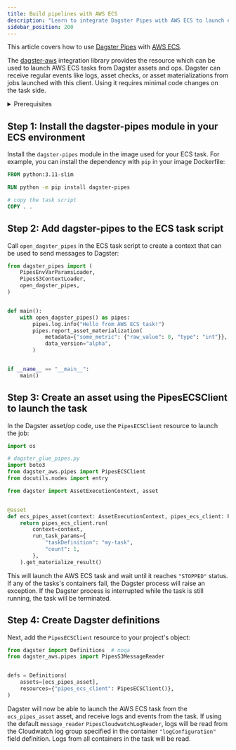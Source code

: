 ```yaml
---
title: Build pipelines with AWS ECS
description: "Learn to integrate Dagster Pipes with AWS ECS to launch external code from Dagster assets."
sidebar_position: 200
---
```


This article covers how to use [Dagster Pipes](/guides/build/external-pipelines/) with [AWS ECS](https://aws.amazon.com/ecs/).

The [dagster-aws](/api/python-api/libraries/dagster-aws) integration library provides the <PyObject section="libraries" object="pipes.PipesECSClient" module="dagster_aws" /> resource which can be used to launch AWS ECS tasks from Dagster assets and ops. Dagster can receive regular events like logs, asset checks, or asset materializations from jobs launched with this client. Using it requires minimal code changes on the task side.

<details>
  <summary>Prerequisites</summary>

    - **In the Dagster environment**, you'll need to:

    - Install the following packages:

        ```shell
        pip install dagster dagster-webserver dagster-aws
        ```

        Refer to the [Dagster installation guide](/getting-started/installation) for more info.

    - **Configure AWS authentication credentials.** If you don't have this set up already, refer to the [boto3 quickstart](https://boto3.amazonaws.com/v1/documentation/api/latest/guide/quickstart.html).

    - **In AWS**, you'll need:

    - An existing AWS account
    - An AWS ECS task. To receive logs and events from a task container, it must have `"logDriver"` set to `"awslogs"` in `"logConfiguration"`.

</details>


## Step 1: Install the dagster-pipes module in your ECS environment

Install the `dagster-pipes` module in the image used for your ECS task. For example, you can install the dependency with `pip` in your image Dockerfile:

```Dockerfile
FROM python:3.11-slim

RUN python -m pip install dagster-pipes

# copy the task script
COPY . .
```

## Step 2: Add dagster-pipes to the ECS task script

Call `open_dagster_pipes` in the ECS task script to create a context that can be used to send messages to Dagster:

```python file=/guides/dagster/dagster_pipes/ecs/task.py
from dagster_pipes import (
    PipesEnvVarParamsLoader,
    PipesS3ContextLoader,
    open_dagster_pipes,
)


def main():
    with open_dagster_pipes() as pipes:
        pipes.log.info("Hello from AWS ECS task!")
        pipes.report_asset_materialization(
            metadata={"some_metric": {"raw_value": 0, "type": "int"}},
            data_version="alpha",
        )


if __name__ == "__main__":
    main()
```

## Step 3: Create an asset using the PipesECSClient to launch the task

In the Dagster asset/op code, use the `PipesECSClient` resource to launch the job:

```python file=/guides/dagster/dagster_pipes/ecs/dagster_code.py startafter=start_asset_marker endbefore=end_asset_marker
import os

# dagster_glue_pipes.py
import boto3
from dagster_aws.pipes import PipesECSClient
from docutils.nodes import entry

from dagster import AssetExecutionContext, asset


@asset
def ecs_pipes_asset(context: AssetExecutionContext, pipes_ecs_client: PipesECSClient):
    return pipes_ecs_client.run(
        context=context,
        run_task_params={
            "taskDefinition": "my-task",
            "count": 1,
        },
    ).get_materialize_result()
```

This will launch the AWS ECS task and wait until it reaches `"STOPPED"` status. If any of the tasks's containers fail, the Dagster process will raise an exception. If the Dagster process is interrupted while the task is still running, the task will be terminated.

## Step 4: Create Dagster definitions

Next, add the `PipesECSClient` resource to your project's <PyObject section="definitions" object="Definitions" /> object:

```python file=/guides/dagster/dagster_pipes/ecs/dagster_code.py startafter=start_definitions_marker endbefore=end_definitions_marker
from dagster import Definitions  # noqa
from dagster_aws.pipes import PipesS3MessageReader


defs = Definitions(
    assets=[ecs_pipes_asset],
    resources={"pipes_ecs_client": PipesECSClient()},
)
```

Dagster will now be able to launch the AWS ECS task from the `ecs_pipes_asset` asset, and receive logs and events from the task. If using the default `message_reader` `PipesCloudwatchLogReader`, logs will be read from the Cloudwatch log group specified in the container `"logConfiguration"` field definition. Logs from all containers in the task will be read.
